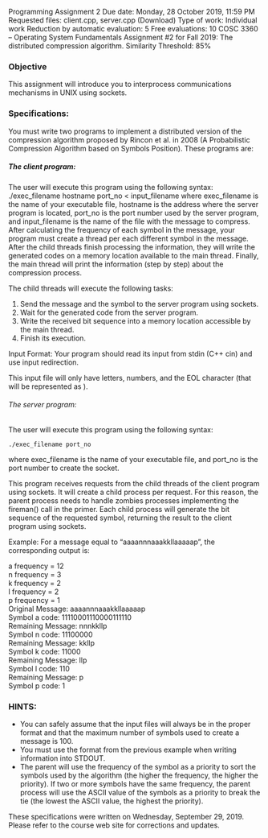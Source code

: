 Programming Assignment 2
Due date: Monday, 28 October 2019, 11:59 PM
Requested files: client.cpp, server.cpp (Download)
Type of work: Individual work
Reduction by automatic evaluation: 5 Free evaluations: 10
COSC 3360 – Operating System Fundamentals 
Assignment #2 for Fall 2019: The distributed compression algorithm. 
Similarity Threshold: 85%

### Objective  
This assignment will introduce you to interprocess communications mechanisms in UNIX using sockets.

### Specifications:  
You must write two programs to implement a distributed version of the compression algorithm proposed by Rincon et al. in 2008 (A Probabilistic Compression Algorithm based on Symbols Position). These programs are:

##### The client program:

The user will execute this program using the following syntax:
./exec_filename hostname port_no < input_filename
where exec_filename is the name of your executable file, hostname is the address where the server program is located, port_no is the port number used by the server program, and input_filename is the name of the file with the message to compress.
After calculating the frequency of each symbol in the message, your program must create a thread per each different symbol in the message. After the child threads finish processing the information, they will write the generated codes on a memory location available to the main thread. Finally, the main thread will print the information (step by step) about the compression process.

The child threads will execute the following tasks:

1. Send the message and the symbol to the server program using sockets. 
2. Wait for the generated code from the server program.
3. Write the received bit sequence into a memory location accessible by the main thread.
4. Finish its execution.

Input Format: Your program should read its input from stdin (C++ cin) and use input redirection. 
 
This input file will only have letters, numbers, and the EOL character (that will be represented as <EOL>). 
 
###### The server program:

The user will execute this program using the following syntax:

` ./exec_filename port_no `

where exec_filename is the name of your executable file, and port_no is the port number to create the socket.

This program receives requests from the child threads of the client program using sockets. It will create a child process per request. For this reason, the parent process needs to handle zombies processes implementing the fireman() call in the primer. Each child process will generate the bit sequence of the requested symbol, returning the result to the client program using sockets.

Example:
For a message equal to “aaaannnaaakkllaaaaap”, the corresponding output is:     

a frequency = 12  
n frequency = 3  
k frequency = 2  
l frequency = 2  
p frequency = 1  
Original Message:       aaaannnaaakkllaaaaap  
Symbol a code:		11110001110000111110  
Remaining Message:	nnnkkllp  
Symbol n code:		11100000  
Remaining Message:	kkllp  
Symbol k code:		11000  
Remaining Message:	llp  
Symbol l code:		110  
Remaining Message:	p  
Symbol p code:		1  
 
### HINTS: 

- You can safely assume that the input files will always be in the proper format and that the maximum number of symbols used to create a message is 100.
- You must use the format from the previous example when writing information into STDOUT.
- The parent will use the frequency of the symbol as a priority to sort the symbols used by the algorithm (the higher the frequency, the higher the priority). If two or more symbols have the same frequency, the parent process will use the ASCII value of the symbols as a priority to break the tie (the lowest the ASCII value, the highest the priority).


These specifications were written on Wednesday, September 29, 2019. Please refer to the course web site for corrections and updates. 

